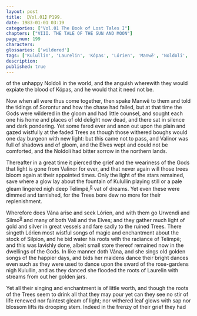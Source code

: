 ```yaml
---
layout: post
title: 【Vol.01】P199.
date: 1983-01-01 03:19
categories: ["Vol.01 The Book of Lost Tales I"]
chapters: ["VIII. THE TALE OF THE SUN AND MOON"]
page_num: 199
characters: 
glossaries: ['wildered']
tags: ['Kulullin', 'Laurelin', 'Kópas', 'Lórien', 'Manwë', 'Noldoli', 'Silmo', 'Silpion', 'Sorontur', 'Stars']
description: 
published: true
---
```


<p style="text-indent: 0;">
of the unhappy Noldoli in the world, and the anguish wherewith they would expiate the blood of Kópas, and he would that it need not be.
</p>

Now when all were thus come together, then spake Manwë to them and told the tidings of Sorontur and how the chase had failed, but at that time the Gods were wildered in the gloom and had little counsel, and sought each one his home and places of old delight now dead, and there sat in silence and dark pondering. Yet some fared ever and anon out upon the plain and gazed wistfully at the faded Trees as though those withered boughs would one day burgeon with new light: but this came not to pass, and Valinor was full of shadows and of gloom, and the Elves wept and could not be comforted, and the Noldoli had bitter sorrow in the northern lands.

Thereafter in a great time it pierced the grief and the weariness of the Gods that light is gone from Valinor for ever, and that never again will those trees bloom again at their appointed times. Only the light of the stars remained, save where a glow lay about the fountain of Kulullin playing still or a pale gleam lingered nigh deep Telimpë,<SUP>[8]({{site.baseurl}}/vol01-p220)</SUP> vat of dreams. Yet even these were dimmed and tarnished, for the Trees bore dew no more for their replenishment.

Wherefore does Vána arise and seek Lórien, and with them go Urwendi and Silmo<SUP>[9]({{site.baseurl}}/vol01-p220)</SUP> and many of both Vali and the Elves; and they gather much light of gold and silver in great vessels and fare sadly to the ruined Trees. There singeth Lórien most wistful songs of magic and enchantment about the stock of Silpion, and he bid water his roots with the radiance of Telimpë; and this was lavishly done, albeit small store thereof remained now in the dwellings of the Gods. In like manner doth Vána, and she sings old golden songs of the happier days, and bids her maidens dance their bright dances even such as they were used to dance upon the sward of the rose-gardens nigh Kulullin, and as they danced she flooded the roots of Laurelin with streams from out her golden jars.

Yet all their singing and enchantment is of little worth, and though the roots of the Trees seem to drink all that they may pour yet can they see no stir of life renewed nor faintest gleam of light; nor withered leaf glows with sap nor blossom lifts its drooping stem. Indeed in the frenzy of their grief they had

